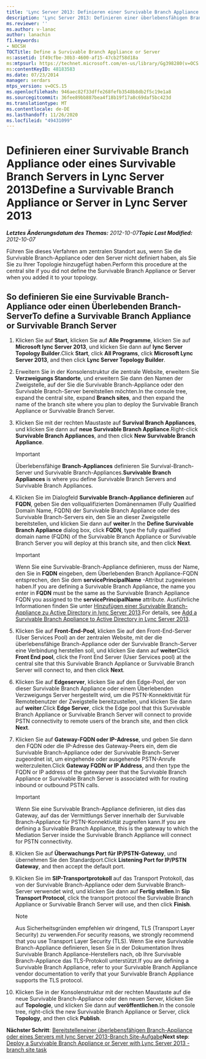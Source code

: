 ```yaml
---
title: 'Lync Server 2013: Definieren einer Survivable Branch Appliance oder eines Survivable Branch Servers'
description: 'Lync Server 2013: Definieren einer überlebensfähigen Branch-Appliance oder eines Servers.'
ms.reviewer: ''
ms.author: v-lanac
author: lanachin
f1.keywords:
- NOCSH
TOCTitle: Define a Survivable Branch Appliance or Server
ms:assetid: 1f49cfbe-30b3-4600-af15-47cb2f58d18a
ms:mtpsurl: https://technet.microsoft.com/en-us/library/Gg398280(v=OCS.15)
ms:contentKeyID: 48183583
ms.date: 07/23/2014
manager: serdars
mtps_version: v=OCS.15
ms.openlocfilehash: 946aec82f33dffe268fefb3548b8db2f5c19e1a8
ms.sourcegitcommit: 36fee89bb887bea4f18b19f17a8c69daf5bc423d
ms.translationtype: MT
ms.contentlocale: de-DE
ms.lasthandoff: 11/26/2020
ms.locfileid: "49431099"
---
```

# <a name="define-a-survivable-branch-appliance-or-server-in-lync-server-2013"></a><span data-ttu-id="88cd6-103">Definieren einer Survivable Branch Appliance oder eines Survivable Branch Servers in Lync Server 2013</span><span class="sxs-lookup"><span data-stu-id="88cd6-103">Define a Survivable Branch Appliance or Server in Lync Server 2013</span></span>

<div data-xmlns="http://www.w3.org/1999/xhtml">

<div class="topic" data-xmlns="http://www.w3.org/1999/xhtml" data-msxsl="urn:schemas-microsoft-com:xslt" data-cs="https://msdn.microsoft.com/">

<div data-asp="https://msdn2.microsoft.com/asp">



</div>

<div id="mainSection">

<div id="mainBody"><span data-ttu-id="88cd6-104">

<span> </span></span><span class="sxs-lookup"><span data-stu-id="88cd6-104">

<span> </span></span></span>

<span data-ttu-id="88cd6-105">_**Letztes Änderungsdatum des Themas:** 2012-10-07_</span><span class="sxs-lookup"><span data-stu-id="88cd6-105">_**Topic Last Modified:** 2012-10-07_</span></span>

<span data-ttu-id="88cd6-106">Führen Sie dieses Verfahren am zentralen Standort aus, wenn Sie die Survivable Branch-Appliance oder den Server nicht definiert haben, als Sie Sie zu Ihrer Topologie hinzugefügt haben.</span><span class="sxs-lookup"><span data-stu-id="88cd6-106">Perform this procedure at the central site if you did not define the Survivable Branch Appliance or Server when you added it to your topology.</span></span>

<div>

## <a name="to-define-a-survivable-branch-appliance-or-survivable-branch-server"></a><span data-ttu-id="88cd6-107">So definieren Sie eine Survivable Branch-Appliance oder einen Überlebenden Branch-Server</span><span class="sxs-lookup"><span data-stu-id="88cd6-107">To define a Survivable Branch Appliance or Survivable Branch Server</span></span>

1.  <span data-ttu-id="88cd6-108">Klicken Sie auf **Start**, klicken Sie auf **Alle Programme**, klicken Sie auf **Microsoft lync Server 2013**, und klicken Sie dann auf **lync Server Topology Builder**.</span><span class="sxs-lookup"><span data-stu-id="88cd6-108">Click **Start**, click **All Programs**, click **Microsoft Lync Server 2013**, and then click **Lync Server Topology Builder**.</span></span>

2.  <span data-ttu-id="88cd6-109">Erweitern Sie in der Konsolenstruktur die zentrale Website, erweitern Sie **Verzweigungs Standorte**, und erweitern Sie dann den Namen der Zweigstelle, auf der Sie die Survivable Branch-Appliance oder den Survivable Branch-Server bereitstellen möchten.</span><span class="sxs-lookup"><span data-stu-id="88cd6-109">In the console tree, expand the central site, expand **Branch sites**, and then expand the name of the branch site where you plan to deploy the Survivable Branch Appliance or Survivable Branch Server.</span></span>

3.  <span data-ttu-id="88cd6-110">Klicken Sie mit der rechten Maustaste auf **Survival Branch Appliances**, und klicken Sie dann auf **neue Survivable Branch Appliance**.</span><span class="sxs-lookup"><span data-stu-id="88cd6-110">Right-click **Survivable Branch Appliances**, and then click **New Survivable Branch Appliance**.</span></span>
    
    <div>
    

    > [!IMPORTANT]  
    > <span data-ttu-id="88cd6-111">Überlebensfähige <STRONG>Branch-Appliances</STRONG> definieren Sie Survival-Branch-Server und Survivable Branch-Appliances.</span><span class="sxs-lookup"><span data-stu-id="88cd6-111"><STRONG>Survivable Branch Appliances</STRONG> is where you define Survivable Branch Servers and Survivable Branch Appliances.</span></span>

    
    </div>

4.  <span data-ttu-id="88cd6-112">Klicken Sie im Dialogfeld **Survivable Branch-Appliance definieren** auf **FQDN**, geben Sie den vollqualifizierten Domänennamen (Fully Qualified Domain Name, FQDN) der Survivable Branch Appliance oder des Survivable Branch-Servers ein, den Sie an dieser Zweigstelle bereitstellen, und klicken Sie dann auf **weiter**.</span><span class="sxs-lookup"><span data-stu-id="88cd6-112">In the **Define Survivable Branch Appliance** dialog box, click **FQDN**, type the fully qualified domain name (FQDN) of the Survivable Branch Appliance or Survivable Branch Server you will deploy at this branch site, and then click **Next**.</span></span>
    
    <div>
    

    > [!IMPORTANT]  
    > <span data-ttu-id="88cd6-113">Wenn Sie eine Survivable-Branch-Appliance definieren, muss der Name, den Sie in <STRONG>FQDN</STRONG> eingeben, dem Überlebenden Branch Appliance-FQDN entsprechen, den Sie dem <STRONG>servicePrincipalName</STRONG> -Attribut zugewiesen haben.</span><span class="sxs-lookup"><span data-stu-id="88cd6-113">If you are defining a Survivable Branch Appliance, the name you enter in <STRONG>FQDN</STRONG> must be the same as the Survivable Branch Appliance FQDN you assigned to the <STRONG>servicePrincipalName</STRONG> attribute.</span></span> <span data-ttu-id="88cd6-114">Ausführliche Informationen finden Sie unter <A href="lync-server-2013-add-a-survivable-branch-appliance-to-active-directory.md">Hinzufügen einer Survivable Branch-Appliance zu Active Directory in lync Server 2013</A>.</span><span class="sxs-lookup"><span data-stu-id="88cd6-114">For details, see <A href="lync-server-2013-add-a-survivable-branch-appliance-to-active-directory.md">Add a Survivable Branch Appliance to Active Directory in Lync Server 2013</A>.</span></span>

    
    </div>

5.  <span data-ttu-id="88cd6-115">Klicken Sie auf **Front-End-Pool**, klicken Sie auf den Front-End-Server (User Services Pool) an der zentralen Website, mit der die überlebensfähige Branch-Appliance oder der Survivable Branch-Server eine Verbindung herstellen soll, und klicken Sie dann auf **weiter**</span><span class="sxs-lookup"><span data-stu-id="88cd6-115">Click **Front End pool**, click the Front End Server (User Services pool) at the central site that this Survivable Branch Appliance or Survivable Branch Server will connect to, and then click **Next**.</span></span>

6.  <span data-ttu-id="88cd6-116">Klicken Sie auf **Edgeserver**, klicken Sie auf den Edge-Pool, der von dieser Survivable Branch Appliance oder einem Überlebenden Verzweigungs Server hergestellt wird, um die PSTN-Konnektivität für Remotebenutzer der Zweigstelle bereitzustellen, und klicken Sie dann auf **weiter**.</span><span class="sxs-lookup"><span data-stu-id="88cd6-116">Click **Edge Server**, click the Edge pool that this Survivable Branch Appliance or Survivable Branch Server will connect to provide PSTN connectivity to remote users of the branch site, and then click **Next**.</span></span>

7.  <span data-ttu-id="88cd6-117">Klicken Sie auf **Gateway-FQDN oder IP-Adresse**, und geben Sie dann den FQDN oder die IP-Adresse des Gateway-Peers ein, dem die Survivable Branch-Appliance oder der Survivable Branch-Server zugeordnet ist, um eingehende oder ausgehende PSTN-Anrufe weiterzuleiten.</span><span class="sxs-lookup"><span data-stu-id="88cd6-117">Click **Gateway FQDN or IP Address**, and then type the FQDN or IP address of the gateway peer that the Survivable Branch Appliance or Survivable Branch Server is associated with for routing inbound or outbound PSTN calls.</span></span>
    
    <div>
    

    > [!IMPORTANT]  
    > <span data-ttu-id="88cd6-118">Wenn Sie eine Survivable Branch-Appliance definieren, ist dies das Gateway, auf das der Vermittlungs Server innerhalb der Survivable Branch-Appliance für PSTN-Konnektivität zugreifen kann.</span><span class="sxs-lookup"><span data-stu-id="88cd6-118">If you are defining a Survivable Branch Appliance, this is the gateway to which the Mediation Server inside the Survivable Branch Appliance will connect for PSTN connectivity.</span></span>

    
    </div>

8.  <span data-ttu-id="88cd6-119">Klicken Sie auf **Überwachungs Port für IP/PSTN-Gateway**, und übernehmen Sie den Standardport.</span><span class="sxs-lookup"><span data-stu-id="88cd6-119">Click **Listening Port for IP/PSTN Gateway**, and then accept the default port.</span></span>

9.  <span data-ttu-id="88cd6-120">Klicken Sie im **SIP-Transportprotokoll** auf das Transport Protokoll, das von der Survivable Branch-Appliance oder dem Survivable Branch-Server verwendet wird, und klicken Sie dann auf **Fertig stellen**.</span><span class="sxs-lookup"><span data-stu-id="88cd6-120">In **Sip Transport Protocol**, click the transport protocol the Survivable Branch Appliance or Survivable Branch Server will use, and then click **Finish**.</span></span>
    
    <div>
    

    > [!NOTE]  
    > <span data-ttu-id="88cd6-121">Aus Sicherheitsgründen empfehlen wir dringend, TLS (Transport Layer Security) zu verwenden.</span><span class="sxs-lookup"><span data-stu-id="88cd6-121">For security reasons, we strongly recommend that you use Transport Layer Security (TLS).</span></span> <span data-ttu-id="88cd6-122">Wenn Sie eine Survivable Branch-Appliance definieren, lesen Sie in der Dokumentation Ihres Survivable Branch Appliance-Herstellers nach, ob Ihre Survivable Branch-Appliance das TLS-Protokoll unterstützt.</span><span class="sxs-lookup"><span data-stu-id="88cd6-122">If you are defining a Survivable Branch Appliance, refer to your Survivable Branch Appliance vendor documentation to verify that your Survivable Branch Appliance supports the TLS protocol.</span></span>

    
    </div>

10. <span data-ttu-id="88cd6-123">Klicken Sie in der Konsolenstruktur mit der rechten Maustaste auf die neue Survivable Branch-Appliance oder den neuen Server, klicken Sie auf **Topologie**, und klicken Sie dann auf **veröffentlichen**.</span><span class="sxs-lookup"><span data-stu-id="88cd6-123">In the console tree, right-click the new Survivable Branch Appliance or Server, click **Topology**, and then click **Publish**.</span></span>

<span data-ttu-id="88cd6-124">**Nächster Schritt**: [Bereitstelleneiner überlebensfähigen Branch-Appliance oder eines Servers mit lync Server 2013-Branch Site-Aufgabe](lync-server-2013-deploy-a-survivable-branch-appliance-or-server-branch-site-task.md)</span><span class="sxs-lookup"><span data-stu-id="88cd6-124">**Next step**: [Deploy a Survivable Branch Appliance or Server with Lync Server 2013 - branch site task](lync-server-2013-deploy-a-survivable-branch-appliance-or-server-branch-site-task.md)</span></span>

<span data-ttu-id="88cd6-125"></div>

</div>

<span> </span>

</div>

</div>

</span><span class="sxs-lookup"><span data-stu-id="88cd6-125"></div>

</div>

<span> </span>

</div>

</div>

</span></span></div>

